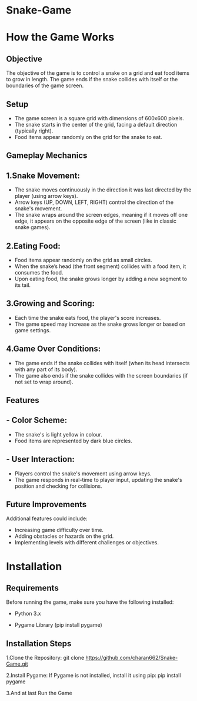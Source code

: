 # Snake-Game
# How the Game Works

## Objective

The objective of the game is to control a snake on a grid and eat food items to grow in length. The game ends if the snake collides with itself or the boundaries of the game screen.

## Setup #

- The game screen is a square grid with dimensions of 600x600 pixels.
- The snake starts in the center of the grid, facing a default direction (typically right).
- Food items appear randomly on the grid for the snake to eat.

## Gameplay Mechanics

## 1.Snake Movement:

- The snake moves continuously in the direction it was last directed by the player (using arrow keys).
- Arrow keys (UP, DOWN, LEFT, RIGHT) control the direction of the snake's movement.
- The snake wraps around the screen edges, meaning if it moves off one edge, it appears on the opposite edge of the screen (like in classic snake games).

## 2.Eating Food:

- Food items appear randomly on the grid as small circles.
- When the snake’s head (the front segment) collides with a food item, it consumes the food.
- Upon eating food, the snake grows longer by adding a new segment to its tail.

## 3.Growing and Scoring:

- Each time the snake eats food, the player's score increases.
- The game speed may increase as the snake grows longer or based on game settings.

## 4.Game Over Conditions:

- The game ends if the snake collides with itself (when its head intersects with any part of its body).
- The game also ends if the snake collides with the screen boundaries (if not set to wrap around).

## Features

## - Color Scheme:

- The snake's is light yellow in colour.
- Food items are represented by dark blue circles.

## - User Interaction:

- Players control the snake's movement using arrow keys.
- The game responds in real-time to player input, updating the snake's position and checking for collisions.

## Future Improvements

Additional features could include:
- Increasing game difficulty over time.
- Adding obstacles or hazards on the grid.
- Implementing levels with different challenges or objectives.

# Installation

## Requirements

Before running the game, make sure you have the following installed:

- Python 3.x

- Pygame Library (pip install pygame)

## Installation Steps

1.Clone the Repository: git clone https://github.com/charan662/Snake-Game.git

2.Install Pygame: If Pygame is not installed, install it using pip: pip install pygame

3.And at last Run the Game
